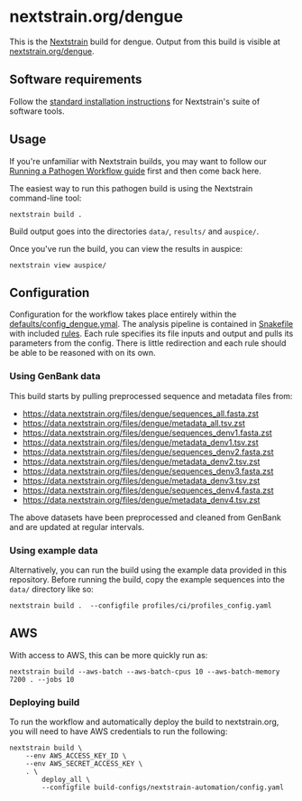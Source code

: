 # nextstrain.org/dengue

This is the [Nextstrain](https://nextstrain.org) build for dengue. Output from this build is visible at
[nextstrain.org/dengue](https://nextstrain.org/dengue).


## Software requirements

Follow the [standard installation instructions](https://docs.nextstrain.org/en/latest/install.html) for Nextstrain's suite of software tools.

## Usage

If you're unfamiliar with Nextstrain builds, you may want to follow our
[Running a Pathogen Workflow guide][] first and then come back here.

The easiest way to run this pathogen build is using the Nextstrain
command-line tool:

    nextstrain build .

Build output goes into the directories `data/`, `results/` and `auspice/`.

Once you've run the build, you can view the results in auspice:

    nextstrain view auspice/


## Configuration

Configuration for the workflow takes place entirely within the [defaults/config_dengue.ymal](defaults/config_dengue.yaml).
The analysis pipeline is contained in [Snakefile](Snakefile) with included [rules](rules).
Each rule specifies its file inputs and output and pulls its parameters from the config.
There is little redirection and each rule should be able to be reasoned with on its own.


### Using GenBank data

This build starts by pulling preprocessed sequence and metadata files from: 

* https://data.nextstrain.org/files/dengue/sequences_all.fasta.zst
* https://data.nextstrain.org/files/dengue/metadata_all.tsv.zst
* https://data.nextstrain.org/files/dengue/sequences_denv1.fasta.zst
* https://data.nextstrain.org/files/dengue/metadata_denv1.tsv.zst
* https://data.nextstrain.org/files/dengue/sequences_denv2.fasta.zst
* https://data.nextstrain.org/files/dengue/metadata_denv2.tsv.zst
* https://data.nextstrain.org/files/dengue/sequences_denv3.fasta.zst
* https://data.nextstrain.org/files/dengue/metadata_denv3.tsv.zst
* https://data.nextstrain.org/files/dengue/sequences_denv4.fasta.zst
* https://data.nextstrain.org/files/dengue/metadata_denv4.tsv.zst

The above datasets have been preprocessed and cleaned from GenBank and are updated at regular intervals. 

### Using example data

Alternatively, you can run the build using the
example data provided in this repository.  Before running the build, copy the
example sequences into the `data/` directory like so:

    nextstrain build .  --configfile profiles/ci/profiles_config.yaml

## AWS

With access to AWS, this can be more quickly run as:

    nextstrain build --aws-batch --aws-batch-cpus 10 --aws-batch-memory 7200 . --jobs 10

[Nextstrain]: https://nextstrain.org
[augur]: https://docs.nextstrain.org/projects/augur/en/stable/
[auspice]: https://docs.nextstrain.org/projects/auspice/en/stable/index.html
[Installing Nextstrain guide]: https://docs.nextstrain.org/en/latest/install.html
[Running a Pathogen Workflow guide]: https://docs.nextstrain.org/en/latest/tutorials/running-a-workflow.html

### Deploying build

To run the workflow and automatically deploy the build to nextstrain.org,
you will need to have AWS credentials to run the following:

```
nextstrain build \
    --env AWS_ACCESS_KEY_ID \
    --env AWS_SECRET_ACCESS_KEY \
    . \
        deploy_all \
        --configfile build-configs/nextstrain-automation/config.yaml
```

